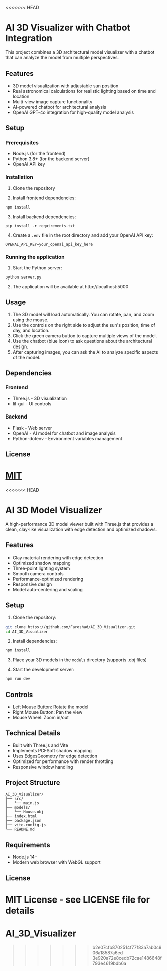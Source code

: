 <<<<<<< HEAD
# AI 3D Visualizer with Chatbot Integration

This project combines a 3D architectural model visualizer with a chatbot that can analyze the model from multiple perspectives.

## Features

- 3D model visualization with adjustable sun position
- Real astronomical calculations for realistic lighting based on time and location
- Multi-view image capture functionality
- AI-powered chatbot for architectural analysis
- OpenAI GPT-4o integration for high-quality model analysis

## Setup

### Prerequisites

- Node.js (for the frontend)
- Python 3.8+ (for the backend server)
- OpenAI API key

### Installation

1. Clone the repository

2. Install frontend dependencies:
```
npm install
```

3. Install backend dependencies:
```
pip install -r requirements.txt
```

4. Create a `.env` file in the root directory and add your OpenAI API key:
```
OPENAI_API_KEY=your_openai_api_key_here
```

### Running the application

1. Start the Python server:
```
python server.py
```

2. The application will be available at http://localhost:5000

## Usage

1. The 3D model will load automatically. You can rotate, pan, and zoom using the mouse.
2. Use the controls on the right side to adjust the sun's position, time of day, and location.
3. Click the green camera button to capture multiple views of the model.
4. Use the chatbot (blue icon) to ask questions about the architectural design.
5. After capturing images, you can ask the AI to analyze specific aspects of the model.

## Dependencies

### Frontend
- Three.js - 3D visualization
- lil-gui - UI controls

### Backend
- Flask - Web server
- OpenAI - AI model for chatbot and image analysis
- Python-dotenv - Environment variables management

## License

[MIT](LICENSE)
=======
<<<<<<< HEAD
# AI 3D Model Visualizer

A high-performance 3D model viewer built with Three.js that provides a clean, clay-like visualization with edge detection and optimized shadows.

## Features

- Clay material rendering with edge detection
- Optimized shadow mapping
- Three-point lighting system
- Smooth camera controls
- Performance-optimized rendering
- Responsive design
- Model auto-centering and scaling

## Setup

1. Clone the repository:
```bash
git clone https://github.com/Faroshad/AI_3D_Visualizer.git
cd AI_3D_Visualizer
```

2. Install dependencies:
```bash
npm install
```

3. Place your 3D models in the `models` directory (supports .obj files)

4. Start the development server:
```bash
npm run dev
```

## Controls

- Left Mouse Button: Rotate the model
- Right Mouse Button: Pan the view
- Mouse Wheel: Zoom in/out

## Technical Details

- Built with Three.js and Vite
- Implements PCFSoft shadow mapping
- Uses EdgesGeometry for edge detection
- Optimized for performance with render throttling
- Responsive window handling

## Project Structure

```
AI_3D_Visualizer/
├── src/
│   └── main.js
├── models/
│   └── House.obj
├── index.html
├── package.json
├── vite.config.js
└── README.md
```

## Requirements

- Node.js 14+
- Modern web browser with WebGL support

## License

MIT License - see LICENSE file for details 
=======
# AI_3D_Visualizer
>>>>>>> b2e07cfb8702514f77f83a7ab0c906a18587a6ed
>>>>>>> 3e920a72e8cedb72cae1486648f793e4619bdb6a
